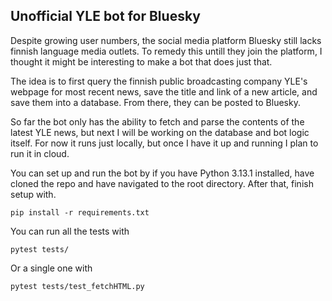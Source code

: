 ## Unofficial YLE bot for Bluesky

Despite growing user numbers, the social media platform Bluesky still lacks finnish language media outlets. To remedy this untill they join the platform, I thought it might be interesting to make a bot that does just that.

The idea is to first query the finnish public broadcasting company YLE's webpage for most recent news, save the title and link of a new article, and save them into a database. From there, they can be posted to Bluesky.

So far the bot only has the ability to fetch and parse the contents of the latest YLE news, but next I will be working on the database and bot logic itself. For now it runs just locally, but once I have it up and running I plan to run it in cloud.

You can set up and run the bot by if you have Python 3.13.1 installed, have cloned the repo and have navigated to the root directory. After that, finish setup with.

`pip install -r requirements.txt`

You can run all the tests with

`pytest tests/`

Or a single one with 

`pytest tests/test_fetchHTML.py`
